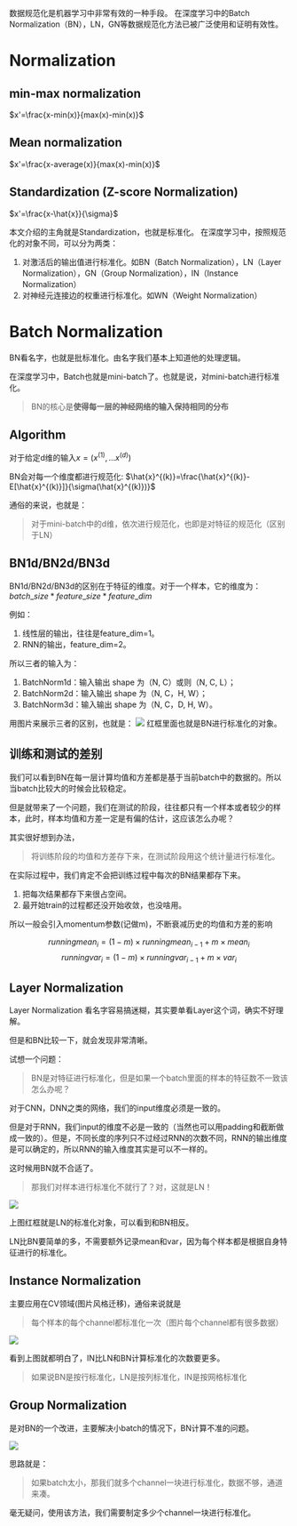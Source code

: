 数据规范化是机器学习中非常有效的一种手段。
在深度学习中的Batch Normalization（BN），LN，GN等数据规范化方法已被广泛使用和证明有效性。

# Normalization
## min-max normalization
$x'=\frac{x-min(x)}{max(x)-min(x)}$

## Mean normalization
$x'=\frac{x-average(x)}{max(x)-min(x)}$

## Standardization (Z-score Normalization)
$x'=\frac{x-\hat{x}}{\sigma}$

本文介绍的主角就是Standardization，也就是标准化。
在深度学习中，按照规范化的对象不同，可以分为两类：
1. 对激活后的输出值进行标准化。如BN（Batch Normalization），LN（Layer Normalization），GN（Group Normalization），IN（Instance Normalization）
2. 对神经元连接边的权重进行标准化。如WN（Weight Normalization）

# Batch Normalization
BN看名字，也就是批标准化。由名字我们基本上知道他的处理逻辑。

在深度学习中，Batch也就是mini-batch了。也就是说，对mini-batch进行标准化。

>BN的核心是**使得每一层的神经网络的输入保持相同的分布**

## Algorithm
对于给定d维的输入$x=(x^{(1)},...x^{(d)})$

BN会对每一个维度都进行规范化:
$\hat{x}^{(k)}=\frac{\hat{x}^{(k)}-E[\hat{x}^{(k)}]}{\sigma(\hat{x}^{(k)})}$

通俗的来说，也就是：
>对于mini-batch中的d维，依次进行规范化，也即是对特征的规范化（区别于LN）

## BN1d/BN2d/BN3d
BN1d/BN2d/BN3d的区别在于特征的维度。对于一个样本，它的维度为：
$batch\_size*feature\_size*feature\_dim$

例如：
1. 线性层的输出，往往是feature_dim=1。
2. RNN的输出，feature_dim=2。

所以三者的输入为：
1. BatchNorm1d：输入输出 shape 为（N, C）或则（N, C, L）；
2. BatchNorm2d：输入输出 shape 为（N, C，H, W）；
3. BatchNorm3d：输入输出 shape 为（N, C，D, H, W）。


用图片来展示三者的区别，也就是：
![](pics/BN.jpg)
红框里面也就是BN进行标准化的对象。

## 训练和测试的差别
我们可以看到BN在每一层计算均值和方差都是基于当前batch中的数据的。所以当batch比较大的时候会比较稳定。

但是就带来了一个问题，我们在测试的阶段，往往都只有一个样本或者较少的样本，此时，样本均值和方差一定是有偏的估计，这应该怎么办呢？

其实很好想到办法，
>将训练阶段的均值和方差存下来，在测试阶段用这个统计量进行标准化。

在实际过程中，我们肯定不会把训练过程中每次的BN结果都存下来。
1. 把每次结果都存下来很占空间。
2. 最开始train的过程都还没开始收敛，也没啥用。

所以一般会引入momentum参数(记做m)，不断衰减历史的均值和方差的影响

$$runningmean_{i}=(1-m)\times runningmean_{i-1}+m\times mean_{i} $$ 
$$runningvar_{i}=(1-m)\times runningvar_{i-1}+m\times var_{i}$$

## Layer Normalization
Layer Normalization 看名字容易搞迷糊，其实要单看Layer这个词，确实不好理解。

但是和BN比较一下，就会发现非常清晰。

试想一个问题：
>BN是对特征进行标准化，但是如果一个batch里面的样本的特征数不一致该怎么办呢？

对于CNN，DNN之类的网络，我们的input维度必须是一致的。

但是对于RNN，我们input的维度不必是一致的（当然也可以用padding和截断做成一致的）。但是，不同长度的序列只不过经过RNN的次数不同，RNN的输出维度是可以确定的，所以RNN的输入维度其实是可以不一样的。

这时候用BN就不合适了。

>那我们对样本进行标准化不就行了？对，这就是LN！

![](pics/LN.jpg)

上图红框就是LN的标准化对象，可以看到和BN相反。

LN比BN要简单的多，不需要额外记录mean和var，因为每个样本都是根据自身特征进行的标准化。

## Instance Normalization
主要应用在CV领域(图片风格迁移)，通俗来说就是
>每个样本的每个channel都标准化一次（图片每个channel都有很多数据）

![](pics/IN.jpg)

看到上图就都明白了，IN比LN和BN计算标准化的次数要更多。
>如果说BN是按行标准化，LN是按列标准化，IN是按网格标准化

## Group Normalization
是对BN的一个改进，主要解决小batch的情况下，BN计算不准的问题。

![](pics/GN.jpg)

思路就是：
>如果batch太小，那我们就多个channel一块进行标准化，数据不够，通道来凑。

毫无疑问，使用该方法，我们需要制定多少个channel一块进行标准化。

